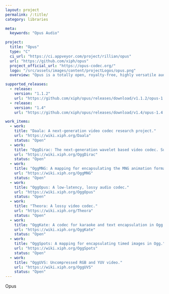 ```yaml
---
layout: project
permalink: /:title/
category: libraries

meta:
  keywords: "Opus Audio"

project:
  title: "Opus"
  type: "C"
  ci_url: "https://ci.appveyor.com/project/rillian/opus"
  url: "https://github.com/xiph/opus"
  project_official_url: "https://opus-codec.org/"
  logo: "/src/assets/images/content/projectLogos/opus.png"
  overview: "Opus is a totally open, royalty-free, highly versatile audio codec. Opus is unmatched for interactive speech and music transmission over the Internet, but is also intended for storage and streaming applications. It is standardized by the Internet Engineering Task Force (IETF) as [RFC 6716](https://tools.ietf.org/html/rfc6716) which incorporated technology from Skype's SILK codec and Xiph.Org's CELT codec."

supported_releases:
  - release:
    version: "1.1.2"
    url: "https://github.com/xiph/opus/releases/download/v1.1.2/opus-1.1.2.tar.gz"
  - release:
    version: "1.4"
    url: "https://github.com/xiph/opus/releases/download/v1.4/opus-1.4.tar.gz"

work_items:
  - work:
    title: "Daala: A next-generation video codec research project."
    url: "https://wiki.xiph.org/Daala"
    status: "Open"
  - work:
    title: "OggDirac: The next-generation wavelet based video codec. Supports lossy or lossless encoding."
    url: "https://wiki.xiph.org/OggDirac"
    status: "Open"
  - work:
    title: "OggMNG: A mapping for encapsulating the MNG animation format in Ogg."
    url: "https://wiki.xiph.org/OggMNG"
    status: "Open"
  - work:
    title: "OggOpus: A low-latency, lossy audio codec."
    url: "https://wiki.xiph.org/OggOpus"
    status: "Open"
  - work:
    title: "Theora: A lossy video codec."
    url: "https://wiki.xiph.org/Theora"
    status: "Open"
  - work:
    title: "OggKate: A codec for karaoke and text encapsulation in Ogg."
    url: "https://wiki.xiph.org/OggKate"
    status: "Open"
  - work:
    title: "OggSpots: A mapping for encapsulating timed images in Ogg."
    url: "https://wiki.xiph.org/OggSpots"
    status: "Open"
  - work:
    title: "OggUVS: Uncompressed RGB and YUV video."
    url: "https://wiki.xiph.org/OggUVS"
    status: "Open"
---
```


<p>Opus</p>
